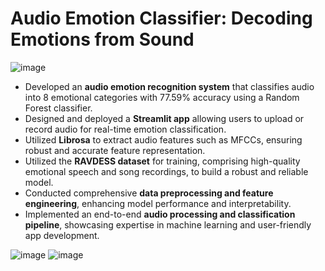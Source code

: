 # **Audio Emotion Classifier: Decoding Emotions from Sound**

![image](https://github.com/user-attachments/assets/5e3bf0ed-da0c-45e1-aad2-cff26aa0a860)


- Developed an **audio emotion recognition system** that classifies audio into 8 emotional categories with 77.59% accuracy using a Random Forest classifier.  
- Designed and deployed a **Streamlit app** allowing users to upload or record audio for real-time emotion classification.  
- Utilized **Librosa** to extract audio features such as MFCCs, ensuring robust and accurate feature representation.  
- Utilized the **RAVDESS dataset** for training, comprising high-quality emotional speech and song recordings, to build a robust and reliable model.  
- Conducted comprehensive **data preprocessing and feature engineering**, enhancing model performance and interpretability.  
- Implemented an end-to-end **audio processing and classification pipeline**, showcasing expertise in machine learning and user-friendly app development.

![image](https://github.com/user-attachments/assets/80eb9359-f1ca-4cba-8e87-04a232a73f00)
![image](https://github.com/user-attachments/assets/abe76678-205a-4f06-9f30-19b37c3c4d16)




